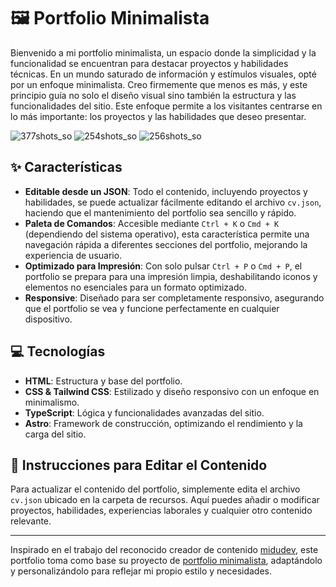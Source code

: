 # 🖼 Portfolio Minimalista

Bienvenido a mi portfolio minimalista, un espacio donde la simplicidad y la funcionalidad se encuentran para destacar proyectos y habilidades técnicas. En un mundo saturado de información y estímulos visuales, opté por un enfoque minimalista. Creo firmemente que menos es más, y este principio guía no solo el diseño visual sino también la estructura y las funcionalidades del sitio. Este enfoque permite a los visitantes centrarse en lo más importante: los proyectos y las habilidades que deseo presentar.

![377shots_so](https://github.com/ignaciorevainera/minimalist-portfolio/assets/137783616/c8c503ac-a29f-4ff0-9e7e-8ddd95af9069)
![254shots_so](https://github.com/ignaciorevainera/minimalist-portfolio/assets/137783616/2817a5b5-21a7-4049-8f0f-2dfe399fb274)
![256shots_so](https://github.com/ignaciorevainera/minimalist-portfolio/assets/137783616/939fea62-40b6-4ddd-91c0-775d704e5ec0)

## ✨ Características

- **Editable desde un JSON**: Todo el contenido, incluyendo proyectos y habilidades, se puede actualizar fácilmente editando el archivo `cv.json`, haciendo que el mantenimiento del portfolio sea sencillo y rápido.
- **Paleta de Comandos**: Accesible mediante `Ctrl + K` o `Cmd + K` (dependiendo del sistema operativo), esta característica permite una navegación rápida a diferentes secciones del portfolio, mejorando la experiencia de usuario.
- **Optimizado para Impresión**: Con solo pulsar `Ctrl + P` o `Cmd + P`, el portfolio se prepara para una impresión limpia, deshabilitando iconos y elementos no esenciales para un formato optimizado.
- **Responsive**: Diseñado para ser completamente responsivo, asegurando que el portfolio se vea y funcione perfectamente en cualquier dispositivo.

## 💻 Tecnologías

- **HTML**: Estructura y base del portfolio.
- **CSS & Tailwind CSS**: Estilizado y diseño responsivo con un enfoque en minimalismo.
- **TypeScript**: Lógica y funcionalidades avanzadas del sitio.
- **Astro**: Framework de construcción, optimizando el rendimiento y la carga del sitio.

## 📝 Instrucciones para Editar el Contenido

Para actualizar el contenido del portfolio, simplemente edita el archivo `cv.json` ubicado en la carpeta de recursos. Aquí puedes añadir o modificar proyectos, habilidades, experiencias laborales y cualquier otro contenido relevante.

---

Inspirado en el trabajo del reconocido creador de contenido [midudev](https://github.com/midudev), este portfolio toma como base su proyecto de [portfolio minimalista](https://github.com/midudev/minimalist-portfolio-json), adaptándolo y personalizándolo para reflejar mi propio estilo y necesidades.
